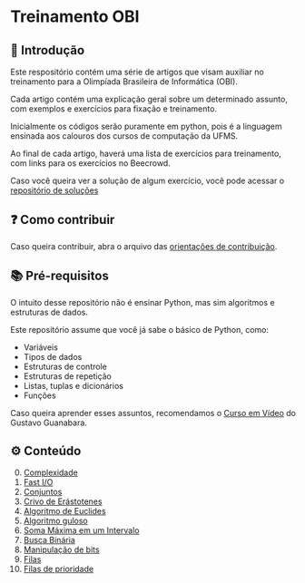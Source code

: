 # Treinamento OBI

## 🤵 Introdução

Este respositório contém uma série de artigos que visam auxiliar no treinamento para a Olimpíada Brasileira de Informática (OBI).

Cada artigo contém uma explicação geral sobre um determinado assunto, com exemplos e exercícios para fixação e treinamento.

Inicialmente os códigos serão puramente em python, pois é a linguagem ensinada aos calouros dos cursos de computação da UFMS.

Ao final de cada artigo, haverá uma lista de exercícios para treinamento, com links para os exercícios no Beecrowd.

Caso você queira ver a solução de algum exercício, você pode acessar o [repositório de soluções](https://github.com/falcao-g/beecrowd)

## ❓ Como contribuir

Caso queira contribuir, abra o arquivo das [orientações de contribuição](CONTRIBUTING.md).

## 📚 Pré-requisitos

O intuito desse repositório não é ensinar Python, mas sim algoritmos e estruturas de dados.

Este repositório assume que você já sabe o básico de Python, como:

- Variáveis
- Tipos de dados
- Estruturas de controle
- Estruturas de repetição
- Listas, tuplas e dicionários
- Funções

Caso queira aprender esses assuntos, recomendamos o [Curso em Vídeo](https://www.youtube.com/channel/UCrWvhVmt0Qac3HgsjQK62FQ) do Gustavo Guanabara.

## ⚙️ Conteúdo

0. [Complexidade](Python/complexidade.md)
1. [Fast I/O](Python/fast_io.md)
2. [Conjuntos](Python/conjuntos.md)
3. [Crivo de Erástotenes](Python/crivo.md)
4. [Algoritmo de Euclides](Python/euclides.md)
5. [Algoritmo guloso](Python/guloso.md)
6. [Soma Máxima em um Intervalo](Python/soma_max_intervalo.md)
7. [Busca Binária](Python/busca_binaria.md)
8. [Manipulação de bits](Python/bits.md)
9. [Filas](Python/filas.md)
10. [Filas de prioridade](Python/filas_prioridade.md)
